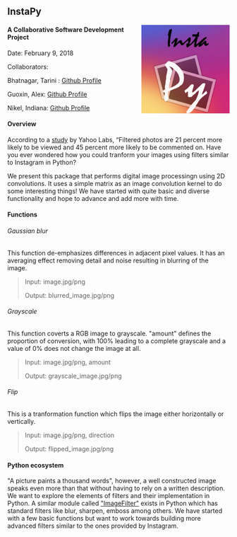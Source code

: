 ## InstaPy

<img src="logo.png" width="200" align="right">

#### A Collaborative Software Development Project
Date: February 9, 2018

Collaborators:

Bhatnagar, Tarini : [Github Profile](https://github.com/tarinib)

Guoxin, Alex: [Github Profile](https://github.com/alexguoxin)

Nikel, Indiana: [Github Profile](https://github.com/indiana-nikel)

#### Overview

According to a [study](http://comp.social.gatech.edu/papers/icwsm15.why.bakhshi.pdf) by Yahoo Labs, “Filtered photos are 21 percent more likely to be viewed and 45 percent more likely to be commented on. Have you ever wondered how you could tranform your images using filters similar to Instagram in Python? 

We present this package that performs digital image processingn using 2D convolutions. It uses a simple matrix as an image convolution kernel to do some interesting things! We have started with quite basic and diverse functionality and hope to advance and add more with time.

#### Functions

###### Gaussian blur 
This function de-emphasizes differences in adjacent pixel values. It has an averaging effect removing detail and noise resulting in blurring of the image.

>Input: image.jpg/png
>
>Output: blurred_image.jpg/png

###### Grayscale 
This function coverts a RGB image to grayscale. "amount" defines the proportion of conversion, with 100% leading to a complete grayscale and a value of 0% does not change the image at all.

>Input: image.jpg/png, amount
>
>Output: grayscale_image.jpg/png

###### Flip 
This is a tranformation function which flips the image either horizontally or vertically.

>Input: image.jpg/png, direction
>
>Output: flipped_image.jpg/png


#### Python ecosystem
"A picture paints a thousand words", however, a well constructed image speaks even more than that without having to rely on a written description. We want to explore the elements of filters and their implementation in Python. A similar module called ["ImageFilter"](http://pillow.readthedocs.io/en/5.0.0/reference/ImageFilter.html) exists in Python which has standard filters like blur, sharpen, emboss among others.  We have started with a few basic functions but want to work towards building more advanced filters similar to the ones provided by Instagram.
